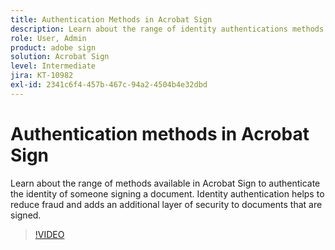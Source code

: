 ```yaml
---
title: Authentication Methods in Acrobat Sign
description: Learn about the range of identity authentications methods available in Acrobat Sign
role: User, Admin
product: adobe sign
solution: Acrobat Sign
level: Intermediate
jira: KT-10982
exl-id: 2341c6f4-457b-467c-94a2-4504b4e32dbd
---
```

# Authentication methods in Acrobat Sign

Learn about the range of methods available in Acrobat Sign to authenticate the identity of someone signing a document. Identity authentication helps to reduce fraud and adds an additional layer of security to documents that are signed. 

>[!VIDEO](https://video.tv.adobe.com/v/3419287?quality=12&learn=on&hidetitle=true)

